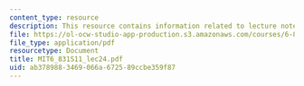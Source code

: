 ```yaml
---
content_type: resource
description: This resource contains information related to lecture notes.
file: https://ol-ocw-studio-app-production.s3.amazonaws.com/courses/6-831-user-interface-design-and-implementation-spring-2011/ab3789883469066a672589ccbe359f87_MIT6_831S11_lec24.pdf
file_type: application/pdf
resourcetype: Document
title: MIT6_831S11_lec24.pdf
uid: ab378988-3469-066a-6725-89ccbe359f87
---
```

